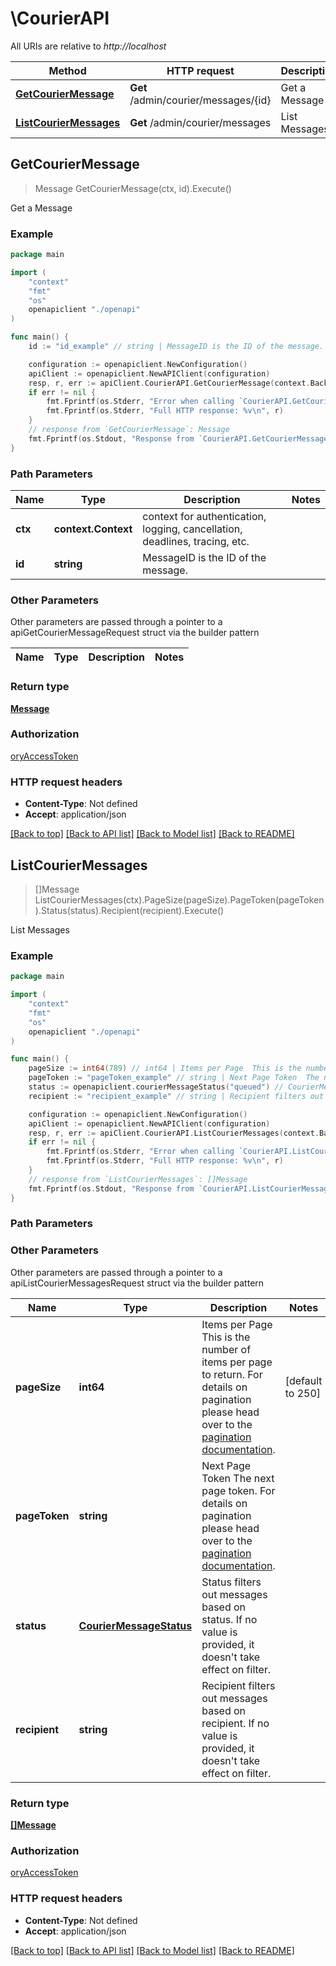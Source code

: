 # \CourierAPI

All URIs are relative to *http://localhost*

Method | HTTP request | Description
------------- | ------------- | -------------
[**GetCourierMessage**](CourierAPI.md#GetCourierMessage) | **Get** /admin/courier/messages/{id} | Get a Message
[**ListCourierMessages**](CourierAPI.md#ListCourierMessages) | **Get** /admin/courier/messages | List Messages



## GetCourierMessage

> Message GetCourierMessage(ctx, id).Execute()

Get a Message



### Example

```go
package main

import (
    "context"
    "fmt"
    "os"
    openapiclient "./openapi"
)

func main() {
    id := "id_example" // string | MessageID is the ID of the message.

    configuration := openapiclient.NewConfiguration()
    apiClient := openapiclient.NewAPIClient(configuration)
    resp, r, err := apiClient.CourierAPI.GetCourierMessage(context.Background(), id).Execute()
    if err != nil {
        fmt.Fprintf(os.Stderr, "Error when calling `CourierAPI.GetCourierMessage``: %v\n", err)
        fmt.Fprintf(os.Stderr, "Full HTTP response: %v\n", r)
    }
    // response from `GetCourierMessage`: Message
    fmt.Fprintf(os.Stdout, "Response from `CourierAPI.GetCourierMessage`: %v\n", resp)
}
```

### Path Parameters


Name | Type | Description  | Notes
------------- | ------------- | ------------- | -------------
**ctx** | **context.Context** | context for authentication, logging, cancellation, deadlines, tracing, etc.
**id** | **string** | MessageID is the ID of the message. | 

### Other Parameters

Other parameters are passed through a pointer to a apiGetCourierMessageRequest struct via the builder pattern


Name | Type | Description  | Notes
------------- | ------------- | ------------- | -------------


### Return type

[**Message**](Message.md)

### Authorization

[oryAccessToken](../README.md#oryAccessToken)

### HTTP request headers

- **Content-Type**: Not defined
- **Accept**: application/json

[[Back to top]](#) [[Back to API list]](../README.md#documentation-for-api-endpoints)
[[Back to Model list]](../README.md#documentation-for-models)
[[Back to README]](../README.md)


## ListCourierMessages

> []Message ListCourierMessages(ctx).PageSize(pageSize).PageToken(pageToken).Status(status).Recipient(recipient).Execute()

List Messages



### Example

```go
package main

import (
    "context"
    "fmt"
    "os"
    openapiclient "./openapi"
)

func main() {
    pageSize := int64(789) // int64 | Items per Page  This is the number of items per page to return. For details on pagination please head over to the [pagination documentation](https://www.ory.sh/docs/ecosystem/api-design#pagination). (optional) (default to 250)
    pageToken := "pageToken_example" // string | Next Page Token  The next page token. For details on pagination please head over to the [pagination documentation](https://www.ory.sh/docs/ecosystem/api-design#pagination). (optional)
    status := openapiclient.courierMessageStatus("queued") // CourierMessageStatus | Status filters out messages based on status. If no value is provided, it doesn't take effect on filter. (optional)
    recipient := "recipient_example" // string | Recipient filters out messages based on recipient. If no value is provided, it doesn't take effect on filter. (optional)

    configuration := openapiclient.NewConfiguration()
    apiClient := openapiclient.NewAPIClient(configuration)
    resp, r, err := apiClient.CourierAPI.ListCourierMessages(context.Background()).PageSize(pageSize).PageToken(pageToken).Status(status).Recipient(recipient).Execute()
    if err != nil {
        fmt.Fprintf(os.Stderr, "Error when calling `CourierAPI.ListCourierMessages``: %v\n", err)
        fmt.Fprintf(os.Stderr, "Full HTTP response: %v\n", r)
    }
    // response from `ListCourierMessages`: []Message
    fmt.Fprintf(os.Stdout, "Response from `CourierAPI.ListCourierMessages`: %v\n", resp)
}
```

### Path Parameters



### Other Parameters

Other parameters are passed through a pointer to a apiListCourierMessagesRequest struct via the builder pattern


Name | Type | Description  | Notes
------------- | ------------- | ------------- | -------------
 **pageSize** | **int64** | Items per Page  This is the number of items per page to return. For details on pagination please head over to the [pagination documentation](https://www.ory.sh/docs/ecosystem/api-design#pagination). | [default to 250]
 **pageToken** | **string** | Next Page Token  The next page token. For details on pagination please head over to the [pagination documentation](https://www.ory.sh/docs/ecosystem/api-design#pagination). | 
 **status** | [**CourierMessageStatus**](CourierMessageStatus.md) | Status filters out messages based on status. If no value is provided, it doesn&#39;t take effect on filter. | 
 **recipient** | **string** | Recipient filters out messages based on recipient. If no value is provided, it doesn&#39;t take effect on filter. | 

### Return type

[**[]Message**](Message.md)

### Authorization

[oryAccessToken](../README.md#oryAccessToken)

### HTTP request headers

- **Content-Type**: Not defined
- **Accept**: application/json

[[Back to top]](#) [[Back to API list]](../README.md#documentation-for-api-endpoints)
[[Back to Model list]](../README.md#documentation-for-models)
[[Back to README]](../README.md)

